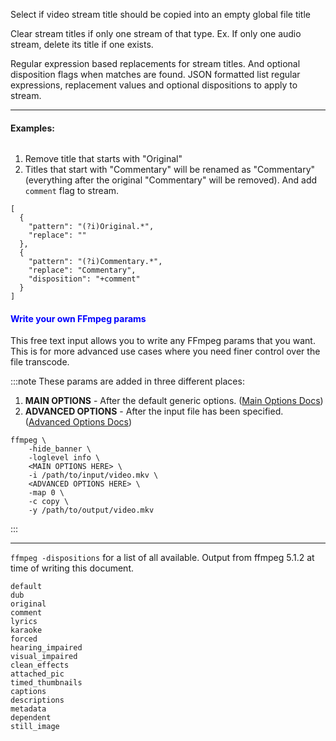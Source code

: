 
Select if video stream title should be copied into an empty global file title

Clear stream titles if only one stream of that type. Ex. If only one audio stream, delete its title if one exists.

Regular expression based replacements for stream titles. And optional disposition flags when matches are found. JSON formatted list regular expressions, replacement values and optional dispositions to apply to stream.

---

#### Examples:

###### <span style="color:magenta">
1. Remove title that starts with "Original"
1. Titles that start with "Commentary" will be renamed as "Commentary" (everything after the original "Commentary" will be removed). And add `comment` flag to stream.
</span>

```
[
  {
    "pattern": "(?i)Original.*",
    "replace": ""
  },
  {
    "pattern": "(?i)Commentary.*",
    "replace": "Commentary",
    "disposition": "+comment"
  }
]
```

#### <span style="color:blue">Write your own FFmpeg params</span>
This free text input allows you to write any FFmpeg params that you want.
This is for more advanced use cases where you need finer control over the file transcode.

:::note
These params are added in three different places:
1. **MAIN OPTIONS** - After the default generic options.
   ([Main Options Docs](https://ffmpeg.org/ffmpeg.html#Main-options))
1. **ADVANCED OPTIONS** - After the input file has been specified.
   ([Advanced Options Docs](https://ffmpeg.org/ffmpeg.html#Advanced-options))

```
ffmpeg \
    -hide_banner \
    -loglevel info \
    <MAIN OPTIONS HERE> \
    -i /path/to/input/video.mkv \
    <ADVANCED OPTIONS HERE> \
    -map 0 \
    -c copy \
    -y /path/to/output/video.mkv
```
:::

---
`ffmpeg -dispositions` for a list of all available. Output from ffmpeg 5.1.2 at time of writing this document.

```
default
dub
original
comment
lyrics
karaoke
forced
hearing_impaired
visual_impaired
clean_effects
attached_pic
timed_thumbnails
captions
descriptions
metadata
dependent
still_image
```